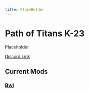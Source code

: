 ```yaml
---
title: PlaceHolder
---
```


# Path of Titans K-23

Placeholder

[Discord Link](#)

## Current Mods

### [Bwi](./Path-of-Titans-Bwi)
